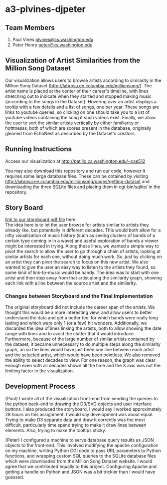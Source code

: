 a3-plvines-djpeter  
===============

## Team Members

1. Paul Vines plvines@cs.washington.edu
2. Peter Henry peter@cs.washington.edu

## Visualization of Artist Similarities from the Million Song Dataset

Our visualization allows users to browse artists according to similarity in the Million Song Dataset (http://labrosa.ee.columbia.edu/millionsong/).
The artist name is placed at the center of their
career's timeline, with lines stretching out to indicate when they
started and stopped making music (according to the songs in the Dataset).
Hovering over an artist displays a tooltip with a few details and a
list of songs, one per year. These songs are
links to youtube queries, so clicking on one should take you to a list
of youtube videos containing the song if such videos exist.
Finally, we allow the user to sort the similar artists vertically by
either familiarity or hotttnesss, both of which are scores present in the database, originally gleaned from EchoNest as described by the Dataset's creators.  

## Running Instructions

Access our visualization at http://patillo.cs.washington.edu/~cse512

You may also download this repository and run our code, however it requires some large database files. These can be obtained by visiting http://labrosa.ee.columbia.edu/millionsong/pages/getting-dataset and downloading the three SQLite files and placing them in cgi-bin/sqlite/ in the repository.


## Story Board

[link to our storyboard pdf file](storyboard.pdf?raw=true) here.  
The idea here is to let the user browse for artists similar to artists
they already like, but potentially in different decades. 
This would both allow for a nifty visualization of music history (such
as seeing clusters of bands of a certain type coming in in a wave) and
useful exploration of bands a viewer might be interested in trying.
Along these lines, we wanted a simple way to pivot the search to allow
the user to go through a chain of artists, looking at similar artists
for each one, without doing much work. So, just by clicking on an
artist they can pivot the search to focus on this new artist.
We also wanted to give the user an easy way to listen to the artists
they found, so some kind of link-to-music would be handy.
The idea was to start with one artist and then step away from that
artist along the similarity graph, showing each link with a line
between the source artist and the similarity.


### Changes between Storyboard and the Final Implementation
The original storyboard did not include the career span of the
artists. We thought this would be a more interesting view, and allow
users to better understand the data and get a better feel for which
bands were really long lasting and which were only 1 (or a few) hit
wonders. 
Additionally, we discarded the idea of lines linking the artists, both
to allow showing the date range with lines and to avoid the clutter
that it would introduce. Furthermore, because of the large number of
similar artists contained by the dataset, it became unnecessary to do
multiple steps along the similarity graph, an so the lines would have
just been one line between each artist and the selected artist, which
would have been pointless.
We also removed the ability to select decades to view. For one reason,
the graph was clear enough even with all decades shown all the time
and the X axis was not the limiting factor in the
visualization.



## Development Process
{Paul} I wrote all of the visualization front-end from sending the
queries to the python back-end to drawing the D3/SVG objects and user
interface buttons. I also produced the storyboard. I would say I
worked approximately 28 hours on this assignment. I would say
development was about equal. Trying to make D3 separate data and draw it correctly was the most difficult, particularly time spend trying to make it draw lines between elements. Also, trying to make the tooltips sticky.


{Peter} I configured a machine to serve database query results as JSON
objects to the front-end.  This involved modifying the apache
configuration on my machine, writing Python CGI code to pass URL
parameters to Python functions, and wrapping custom SQL queries to the SQLite database
files which were downloaded from the Million Song Dataset website. I
would agree that we contributed equally to this project.  Configuring
Apache and getting a handle on Python and JSON was a bit trickier than
I would have guessed.
